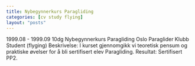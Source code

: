 ```yaml
---
title: Nybegynnerkurs Paragliding
categories: [cv study flying]
layout: "posts"
---
```


1999.08 - 1999.09	10dg	Nybegynnerkurs Paragliding
Oslo Paraglider Klubb
Student (flyging)
Beskrivelse: I kurset gjennomgikk vi teoretisk pensum og praktiske øvelser for å bli sertifisert elev Paragliding.
Resultat: Sertifisert PP2.
